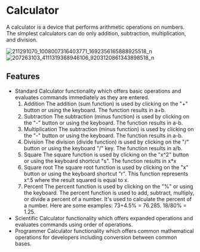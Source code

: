 # Calculator
A calculator is a device that performs arithmetic operations on numbers. The simplest calculators can do only addition, subtraction, multiplication, and division.

![211291070_1008007316403771_1692356165888925518_n](https://user-images.githubusercontent.com/86279975/124926763-1aed3900-e028-11eb-90f4-d581fb38d870.png)  ![207263103_4111319368946106_9203120861343898518_n](https://user-images.githubusercontent.com/86279975/124926847-30626300-e028-11eb-98d1-1922eef78da6.png)


## Features
- Standard Calculator functionality which offers basic operations and evaluates commands immediately as they are entered.
    1. Addition
      The addition (sum function) is used by clicking on the "+" button or using the keyboard. The function results in a+b.
    3. Subtraction
      The subtraction (minus function) is used by clicking on the "-" button or using the keyboard. The function results in a-b.
    3. Multiplication
      The subtraction (minus function) is used by clicking on the "-" button or using the keyboard. The function results in a-b.
    4. Division
      The division (divide function) is used by clicking on the "/" button or using the keyboard "/" key. The function results in a/b.
    5. Square
      The square function is used by clicking on the "x^2" button or using the keyboard shortcut "s". The function results in x*x
    6. Square root
      The square root function is used by clicking on the "x" button or using the keyboard shortcut "r". This function represents x^.5 where the result squared is equal to x.
    7. Percent
      The percent function is used by clicking on the "%" or using the keyboard. The percent function is used to add, subtract, multiply, or divide a percent of a number. It's used to calculate the percent of a number. Here are some examples:
      73+4.5% = 76.285.
      18/80% = 1.25.
- Scientific Calculator functionality which offers expanded operations and evaluates commands using order of operations.
- Programmer Calculator functionality which offers common mathematical operations for developers including conversion between common bases.
